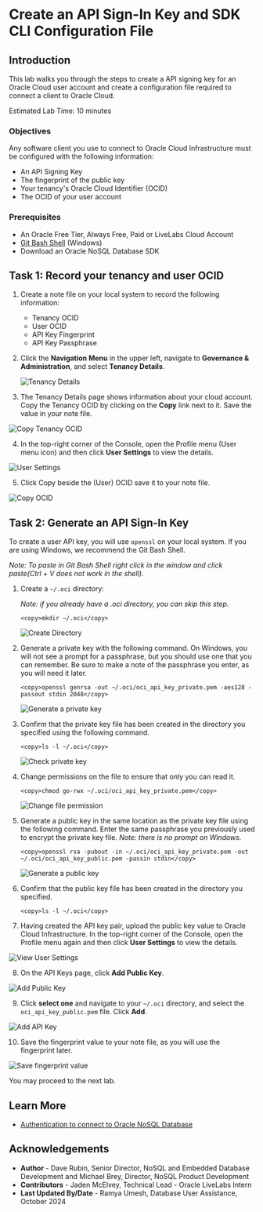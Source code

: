# Create an API Sign-In Key and SDK CLI Configuration File

## Introduction

This lab walks you through the steps to create a API signing key for an Oracle Cloud user account and create a configuration file required to connect a client to Oracle Cloud.

Estimated Lab Time: 10 minutes

### Objectives

Any software client you use to connect to Oracle Cloud Infrastructure must be configured with the following information:
* An API Signing Key
* The fingerprint of the public key
* Your tenancy's Oracle Cloud Identifier (OCID)
* The OCID of your user account

### Prerequisites

*  An Oracle Free Tier, Always Free, Paid or LiveLabs Cloud Account
* [Git Bash Shell](https://gitforwindows.org/) (Windows)
* Download an Oracle NoSQL Database SDK

## Task 1: Record your tenancy and user OCID

1. Create a note file on your local system to record the following information:

    - Tenancy OCID
    - User OCID
    - API Key Fingerprint
    - API Key Passphrase

2. Click the **Navigation Menu** in the upper left, navigate to **Governance & Administration**, and select **Tenancy Details**.

	![Tenancy Details](https://oracle-livelabs.github.io/common/images/console/admin-details.png " ")

3. The Tenancy Details page shows information about your cloud account. Copy the Tenancy OCID by clicking on the **Copy** link next to it. Save the value in your note file.

  ![Copy Tenancy OCID](images/copy-tenancy-ocid.png)

4. In the top-right corner of the Console, open the Profile menu (User menu icon) and then click **User Settings** to view the details.

  ![User Settings](images/user-settings.png)

5. Click Copy beside the (User) OCID save it to your note file.

  ![Copy OCID](images/copy-user-ocid.png)

## Task 2: Generate an API Sign-In Key

To create a user API key, you will use `openssl` on your local system. If you are using Windows, we recommend the Git Bash Shell.

  *Note: To paste in Git Bash Shell right click in the window and click paste(Ctrl + V does not work in the shell).*

1. Create a `~/.oci` directory:

    *Note: if you already have a .oci directory, you can skip this step.*

    ```
    <copy>mkdir ~/.oci</copy>
    ```

    ![Create Directory](images/mkdir-oci.png)

2. Generate a private key with the following command. On Windows, you will not see a prompt for a passphrase, but you should use one that you can remember. Be sure to make a note of the passphrase you enter, as you will need it later.

    ```
    <copy>openssl genrsa -out ~/.oci/oci_api_key_private.pem -aes128 -passout stdin 2048</copy>
    ```

    ![Generate a private key](images/create-pem-key.png)

3. Confirm that the private key file has been created in the directory you specified using the following command.

    ```
    <copy>ls -l ~/.oci</copy>
    ```

    ![Check private key](images/check-pem-key.png)

4. Change permissions on the file to ensure that only you can read it.

    ```
    <copy>chmod go-rwx ~/.oci/oci_api_key_private.pem</copy>
    ```

    ![Change file permission](images/change-permissions.png)

5. Generate a public key in the same location as the private key file using the following command. Enter the same passphrase you previously used to encrypt the private key file. *Note: there is no prompt on Windows.*

    ```
    <copy>openssl rsa -pubout -in ~/.oci/oci_api_key_private.pem -out ~/.oci/oci_api_key_public.pem -passin stdin</copy>
    ```

    ![Generate a public key](images/generate-public-key.png)

6. Confirm that the public key file has been created in the directory you specified.

    ```
    <copy>ls -l ~/.oci</copy>
    ```

7. Having created the API key pair, upload the public key value to Oracle Cloud Infrastructure. In the top-right corner of the Console, open the Profile menu again and then click **User Settings** to view the details.

  ![View User Settings](images/user-settings.png)

8. On the API Keys page, click **Add Public Key**.

  ![Add Public Key](images/add-public-key.png)

9. Click **select one** and navigate to your `~/.oci` directory, and select the `oci_api_key_public.pem` file. Click **Add**.

  ![Add API Key](images/upload-public-key.png)

10. Save the fingerprint value to your note file, as you will use the fingerprint later.

  ![Save fingerprint value](images/copy-fingerprint.png)

You may proceed to the next lab.

## Learn More

* [Authentication to connect to Oracle NoSQL Database](https://docs.oracle.com/en/cloud/paas/nosql-cloud/dtddt/index.html#DTDDT-GUID-B09F1A47-98E4-4F02-AB23-5D4284F481F4)

## Acknowledgements
* **Author** - Dave Rubin, Senior Director, NoSQL and Embedded Database Development and Michael Brey, Director, NoSQL Product Development
* **Contributors** - Jaden McElvey, Technical Lead - Oracle LiveLabs Intern
* **Last Updated By/Date** - Ramya Umesh, Database User Assistance, October 2024
